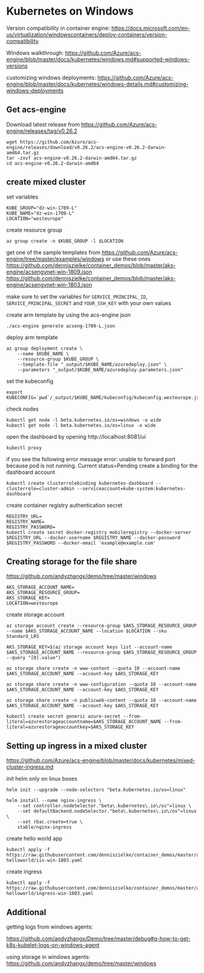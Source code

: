 # Kubernetes on Windows

Version compatibility in container engine:
https://docs.microsoft.com/en-us/virtualization/windowscontainers/deploy-containers/version-compatibility

Windows walkthrough:
https://github.com/Azure/acs-engine/blob/master/docs/kubernetes/windows.md#supported-windows-versions

customizing windows deployments:
https://github.com/Azure/acs-engine/blob/master/docs/kubernetes/windows-details.md#customizing-windows-deployments

## Get acs-engine

Download latest release from https://github.com/Azure/acs-engine/releases/tag/v0.26.2

```
wget https://github.com/Azure/acs-engine/releases/download/v0.26.2/acs-engine-v0.26.2-darwin-amd64.tar.gz
tar -zxvf acs-engine-v0.26.2-darwin-amd64.tar.gz
cd acs-engine-v0.26.2-darwin-amd64
```

## create mixed cluster

set variables
```
KUBE_GROUP="dz-win-1709-L"
KUBE_NAME="dz-win-1709-L"
LOCATION="westeurope"
```

create resource group
```
az group create -n $KUBE_GROUP -l $LOCATION
```

get one of the sample templates from https://github.com/Azure/acs-engine/tree/master/examples/windows 
or use these ones 
https://github.com/denniszielke/container_demos/blob/master/aks-engine/acsengvnet-win-1809.json
https://github.com/denniszielke/container_demos/blob/master/aks-engine/acsengvnet-win-1803.json

make sure to set the variables for `SERVICE_PRINCIPAL_ID`, `SERVICE_PRINCIPAL_SECRET` and `YOUR_SSH_KEY` with your own values

create arm template by using the acs-engine json
```
./acs-engine generate acseng-1709-L.json 
```

deploy arm template
```
az group deployment create \
    --name $KUBE_NAME \
    --resource-group $KUBE_GROUP \
    --template-file "_output/$KUBE_NAME/azuredeploy.json" \
    --parameters "_output/$KUBE_NAME/azuredeploy.parameters.json"
```

set the kubeconfig
```
export KUBECONFIG=`pwd`/_output/$KUBE_NAME/kubeconfig/kubeconfig.westeurope.json
```

check nodes
```
kubectl get node -l beta.kubernetes.io/os=windows -o wide
kubectl get node -l beta.kubernetes.io/os=linux -o wide
```


open the dashboard by opening http://localhost:8081/ui
```
kubectl proxy
```

if you see the following error message
error: unable to forward port because pod is not running. Current status=Pending
create a binding for the dashboard account
```
kubectl create clusterrolebinding kubernetes-dashboard --clusterrole=cluster-admin --serviceaccount=kube-system:kubernetes-dashboard
```

create container registry authentication secret

```
REGISTRY_URL=
REGISTRY_NAME=
REGISTRY_PASSWORD=
kubectl create secret docker-registry mobileregistry --docker-server $REGISTRY_URL --docker-username $REGISTRY_NAME --docker-password $REGISTRY_PASSWORD --docker-email 'example@example.com'
```

## Creating storage for the file share
https://github.com/andyzhangx/demo/tree/master/windows

```
AKS_STORAGE_ACCOUNT_NAME=
AKS_STORAGE_RESOURCE_GROUP=
AKS_STORAGE_KEY=
LOCATION=westeurope
````

create storage account
```
az storage account create --resource-group $AKS_STORAGE_RESOURCE_GROUP --name $AKS_STORAGE_ACCOUNT_NAME --location $LOCATION --sku Standard_LRS

AKS_STORAGE_KEY=$(az storage account keys list --account-name $AKS_STORAGE_ACCOUNT_NAME --resource-group $AKS_STORAGE_RESOURCE_GROUP --query "[0].value")

az storage share create -n www-content --quota 10 --account-name $AKS_STORAGE_ACCOUNT_NAME --account-key $AKS_STORAGE_KEY

az storage share create -n www-configuration --quota 10 --account-name $AKS_STORAGE_ACCOUNT_NAME --account-key $AKS_STORAGE_KEY

az storage share create -n publicweb-content --quota 10 --account-name $AKS_STORAGE_ACCOUNT_NAME --account-key $AKS_STORAGE_KEY

kubectl create secret generic azure-secret --from-literal=azurestorageaccountname=$AKS_STORAGE_ACCOUNT_NAME --from-literal=azurestorageaccountkey=$AKS_STORAGE_KEY
```

## Setting up ingress in a mixed cluster
https://github.com/Azure/acs-engine/blob/master/docs/kubernetes/mixed-cluster-ingress.md

init helm only on linux boxes
```
helm init --upgrade --node-selectors "beta.kubernetes.io/os=linux"

helm install --name nginx-ingress \
    --set controller.nodeSelector."beta\.kubernetes\.io\/os"=linux \
    --set defaultBackend.nodeSelector."beta\.kubernetes\.io\/os"=linux \
    --set rbac.create=true \
    stable/nginx-ingress

```

create hello world app
```
kubectl apply -f https://raw.githubusercontent.com/denniszielke/container_demos/master/aci-helloworld/iis-win-1803.yaml
```

create ingress
```
kubectl apply -f https://raw.githubusercontent.com/denniszielke/container_demos/master/aci-helloworld/ingress-win-1803.yaml
```

## Additional

getting logs from windows agents:

https://github.com/andyzhangx/Demo/tree/master/debug#q-how-to-get-k8s-kubelet-logs-on-windows-agent

using storage in windows agents:
https://github.com/andyzhangx/demo/tree/master/windows
